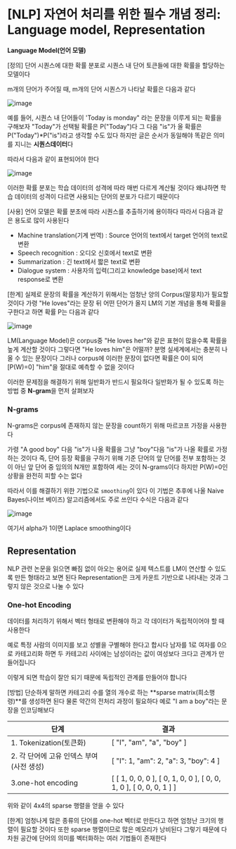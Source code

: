 # [NLP] 자연어 처리를 위한 필수 개념 정리: Language model, Representation

**Language Model(언어 모델)**

[정의]
단어 시퀀스에 대한 확률 분포로 시퀀스 내 단어 토큰들에 대한 확률을 할당하는 모델이다 

m개의 단어가 주어질 때, m개의 단어 시퀀스가 나타날 확률은 다음과 같다 

![image](https://user-images.githubusercontent.com/80239748/150287102-6c929e55-c66e-49c7-a885-843990d5195a.png)

예를 들어, 시퀀스 내 단어들이 'Today is monday" 라는 문장을 이루게 되는 확률을 구해보자
"Today"가 선택될 확률은 P("Today")다 그 다음 "is"가 올 확률은 P("Today")*P("is")라고 생각할 수도 있다 하지만 글은 순서가 동일해야 똑같은 의미를 지니는 **시퀀스데이터**다 

따라서 다음과 같이 표현되어야 한다 

![image](https://user-images.githubusercontent.com/80239748/150287454-3e1e9fd3-2d61-4ee8-b6fe-52e5f9ff9019.png)

이러한 확률 분포는 학습 데이터의 성격에 따라 매번 다르게 계산될 것이다 왜냐하면 학습 데이터의 성격이 다르면 사용되는 단어의 분포가 다르기 때문이다 

[사용]
언어 모델은 확률 분초에 따라 시퀀스를 추출하기에 용이하다 따라서 다음과 같은 용도로 많이 사용된다 

* Machine translation(기계 번역) : Source 언어의 text에서 target 언어의 text로 변환
* Speech recognition : 오디오 신호에서 text로 변환
* Summarization : 긴 text에서 짧은 text로 변환
* Dialogue system : 사용자의 입력(그리고 knowledge base)에서 text response로 변환

[한계]
실제로 문장의 확률을 계산하기 위해서는 엄청난 양의 Corpus(말뭉치)가 필요할 것이다 
가령 "He loves"라는 문장 뒤 어떤 단어가 올지 LM의 기본 개념을 통해 확률을 구한다고 하면 확률 P는 다음과 같다 

![image](https://user-images.githubusercontent.com/80239748/150526420-cb837eec-e928-4f1a-8e3a-d90f5313fd44.png)

LM(Language Model)은 corpus중 "He loves her"와 같은 표현이 많을수록 확률을 높게 계산할 것이다
그렇다면 "He loves him"은 어떨까? 분명 실세계에서는 충분히 나올 수 있는 문장이다 그러나 corpus에 이러한 문장이 없다면 확률은 0이 되어 [P(W)=0] "him"을 절대로 예측할 수 없을 것이다 

이러한 문제점을 해결하기 위해 일반화가 반드시 필요하다 일반화가 될 수 있도록 하는 방법 중 **N-gram**을 먼저 살펴보자 

### N-grams

N-grams은 corpus에 존재하지 않는 문장을 count하기 위해 마르코프 가정을 사용한다 

가령 "A good boy" 다음 "is"가 나올 확률을 그냥 "boy"다음 "is"가 나올 확률로 가정하는 것이다
즉, 단어 등장 확률을 구하기 위해 기준 단어의 앞 단어를 전부 포함하는 것이 아닌 앞 단어 중 임의의 N개만 포함하여 세는 것이 N-grams이다 하지만 P(W)=0인 상황을 완전히 피할 수는 없다

따라서 이를 해결하기 위한 기법으로  `smoothing`이 있다 
이 기법은 추후에 나올 Naive Bayes(나이브 베이즈) 알고리즘에서도 주로 쓰인다 수식은 다음과 같다

![image](https://user-images.githubusercontent.com/80239748/150542519-8c5e1420-e440-44fa-93af-1b41ec6df6ac.png)

여기서 alpha가 1이면 Laplace smoothing이다

## Representation

NLP 관련 논문을 읽으면 빠짐 없이 아오는 용어로 실제 텍스트를 LM이 연산할 수 있도록 만든 형태라고 보면 된다 Representation은 크게 카운트 기반으로 나타내는 것과 그렇지 않은 것으로 나눌 수 있다 

### One-hot Encoding

데이터를 처리하기 위해서 벡터 형태로 변환해야 하고 각 데이터가 독립적이어야 할 때 사용한다 

예로 특정 사람의 이미지를 보고 성별을 구별해야 한다고 합시다 
남자를 1로 여자를 0으로 카테고리화 하면 두 카테고리 사이에는 남성이라는 값이 여성보다 크다고 관계가 만들어집니다 

이렇게 되면 학습이 잘안 되기 때문에 독립적인 관계를 만들어야 합니다 

[방법]
단순하게 말하면 카테고리 수를 열의 개수로 하는 **sparse matrix(희소행령)**를 생성하면 된다
물론 약간의 전처리 과정이 필요하다 예로 "I am a boy"라는 문장을 인코딩해보다 

|단계|결과|
|-------|------|
|1. Tokenization(토큰화)|[ "I", "am", "a", "boy" ]|
|2. 각 단어에 고유 인덱스 부여 (사전 생성)|[ "I": 1, "am": 2, "a": 3, "boy": 4 ]|
|3.one-hot encoding|[ [ 1, 0, 0, 0 ], [ 0, 1, 0, 0 ], [ 0, 0, 1, 0 ], [ 0, 0, 0, 1 ] ]|

위와 같이 4x4의 sparse 행렬을 얻을 수 있다

[한계]
엄청나게 많은 종류의 단어를 one-hot 벡터로 만든다고 하면 엄청난 크기의 행렬이 필요할 것이다 
또한 sparse 행렬이므로 많은 메모리가 낭비된다 그렇기 때문에 다차원 공간에 단어의 의미를 벡터화하는 여러 기법들이 존재한다 